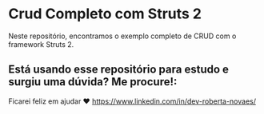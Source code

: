 # Crud Completo com Struts 2
Neste repositório, encontramos o exemplo completo de CRUD com o framework Struts 2.

## Está usando esse repositório para estudo e surgiu uma dúvida? Me procure!:
Ficarei feliz em ajudar :heart:
https://www.linkedin.com/in/dev-roberta-novaes/
